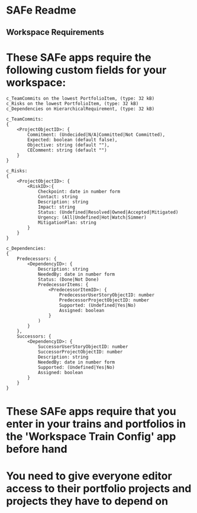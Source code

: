 SAFe Readme
===========

## Workspace Requirements

# These SAFe apps require the following custom fields for your workspace:

	c_TeamCommits on the lowest PortfolioItem, (type: 32 kB)
	c_Risks on the lowest PortfolioItem, (type: 32 kB)
	c_Dependencies on HierarchicalRequirement, (type: 32 kB)
	
	c_TeamCommits:
	{
		<ProjectObjectID>: {
			Commitment: (Undecided|N/A|Committed|Not Committed),
			Expected: boolean (default false),
			Objective: string (default ""),
			CEComment: string (default "")
		}
	}
	
	c_Risks: 
	{
		<ProjectObjectID>: {
			<RiskID>:{
				Checkpoint: date in number form
				Contact: string
				Description: string
				Impact: string
				Status: (Undefined|Resolved|Owned|Accepted|Mitigated)
				Urgency: (All|Undefined|Hot|Watch|Simmer)
				MitigationPlan: string
			}
		}
	}
	
	c_Dependencies:
	{ 
		Predecessors: {
			<DependencyID>: {
				Description: string
				NeededBy: date in number form
				Status: (Done|Not Done)
				PredecessorItems: {
					<PredecessorItemID>: {
						PredecessorUserStoryObjectID: number
						PredecessorProjectObjectID: number
						Supported: (Undefined|Yes|No)
						Assigned: boolean
					}
				)
			}
		},
		Successors: {
			<DependencyID>: {
				SuccessorUserStoryObjectID: number
				SuccessorProjectObjectID: number
				Description: string
				NeededBy: date in number form
				Supported: (Undefined|Yes|No)
				Assigned: boolean
			}
		}
	}
	
# These SAFe apps require that you enter in your trains and portfolios in the 'Workspace Train Config' app before hand

# You need to give everyone editor access to their portfolio projects and projects they have to depend on
